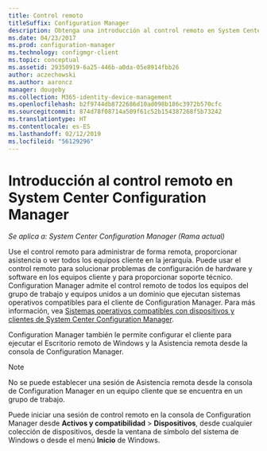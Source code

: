 ```yaml
---
title: Control remoto
titleSuffix: Configuration Manager
description: Obtenga una introducción al control remoto en System Center Configuration Manager.
ms.date: 04/23/2017
ms.prod: configuration-manager
ms.technology: configmgr-client
ms.topic: conceptual
ms.assetid: 29350919-6a25-446b-a0da-05e8914fbb26
author: aczechowski
ms.author: aaroncz
manager: dougeby
ms.collection: M365-identity-device-management
ms.openlocfilehash: b2f9744db8722686d10ad098b186c3972b570cfc
ms.sourcegitcommit: 874d78f08714a509f61c52b154387268f5b73242
ms.translationtype: HT
ms.contentlocale: es-ES
ms.lasthandoff: 02/12/2019
ms.locfileid: "56129296"
---
```

# <a name="introduction-to-remote-control-in-system-center-configuration-manager"></a>Introducción al control remoto en System Center Configuration Manager

*Se aplica a: System Center Configuration Manager (Rama actual)*

Use el control remoto para administrar de forma remota, proporcionar asistencia o ver todos los equipos cliente en la jerarquía. Puede usar el control remoto para solucionar problemas de configuración de hardware y software en los equipos cliente y para proporcionar soporte técnico. Configuration Manager admite el control remoto de todos los equipos del grupo de trabajo y equipos unidos a un dominio que ejecutan sistemas operativos compatibles para el cliente de Configuration Manager. Para más información, vea [Sistemas operativos compatibles con dispositivos y clientes de System Center Configuration Manager](../../../../core/plan-design/configs/supported-operating-systems-for-clients-and-devices.md).

Configuration Manager también le permite configurar el cliente para ejecutar el Escritorio remoto de Windows y la Asistencia remota desde la consola de Configuration Manager.  

> [!NOTE]  
>  No se puede establecer una sesión de Asistencia remota desde la consola de Configuration Manager en un equipo cliente que se encuentra en un grupo de trabajo. 

 Puede iniciar una sesión de control remoto en la consola de Configuration Manager desde **Activos y compatibilidad** > **Dispositivos**, desde cualquier colección de dispositivos, desde la ventana de símbolo del sistema de Windows o desde el menú **Inicio** de Windows.  
